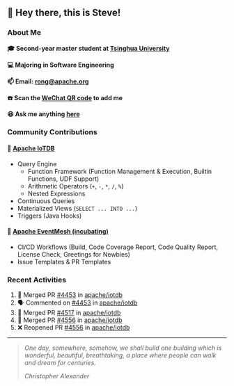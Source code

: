 ## 👋 Hey there, this is Steve!

### About Me

**🎓 Second-year master student at [Tsinghua University](https://www.tsinghua.edu.cn/)**

**💻 Majoring in Software Engineering**

**📫 Email: rong@apache.org**

**☎️ Scan the [WeChat QR code](https://github.com/SteveYurongSu/SteveYurongSu/issues/1) to add me**

**😆 Ask me anything <a href="https://github.com/SteveYurongSu/SteveYurongSu/issues">here</a>**

### Community Contributions

#### 🚀 [Apache IoTDB](https://github.com/apache/iotdb/pulls?q=is%3Apr+author%3ASteveYurongSu)

- Query Engine
  - Function Framework (Function Management & Execution, Builtin Functions, UDF Support)
  - Arithmetic Operators (`+`, `-`, `*`, `/`, `%`)
  - Nested Expressions
- Continuous Queries
- Materialized Views (`SELECT ... INTO ...`)
- Triggers (Java Hooks)

#### 🚀 [Apache EventMesh (incubating)](https://github.com/apache/incubator-eventmesh/pulls?q=is%3Apr+author%3ASteveYurongSu)

- CI/CD Workflows (Build, Code Coverage Report, Code Quality Report, License Check, Greetings for Newbies)
- Issue Templates & PR Templates 

### Recent Activities
<!--START_SECTION:activity-->

1. 🎉 Merged PR [#4453](https://github.com/apache/iotdb/pull/4453) in [apache/iotdb](https://github.com/apache/iotdb)
2. 🗣 Commented on [#4453](https://github.com/apache/iotdb/issues/4453) in [apache/iotdb](https://github.com/apache/iotdb)
3. 🎉 Merged PR [#4517](https://github.com/apache/iotdb/pull/4517) in [apache/iotdb](https://github.com/apache/iotdb)
4. 🎉 Merged PR [#4556](https://github.com/apache/iotdb/pull/4556) in [apache/iotdb](https://github.com/apache/iotdb)
5. ❌ Reopened PR [#4556](https://github.com/apache/iotdb/pull/4556) in [apache/iotdb](https://github.com/apache/iotdb)
<!--END_SECTION:activity-->

---

> *One day, somewhere, somehow, we shall build one building which is wonderful, beautiful, breathtaking, a place where people can walk and dream for centuries.*
>
> *Christopher Alexander*
